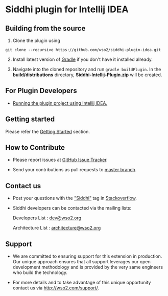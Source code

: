 
# Siddhi plugin for Intellij IDEA

## Building from the source

1) Clone the plugin using 
```
git clone --recursive https://github.com/wso2/siddhi-plugin-idea.git
```
2. Install latest version of [Gradle](https://gradle.org/) if you don't have it installed already.

3. Navigate into the cloned repository and run `gradle buildPlugin`. In the **build/distributions** directory, **Siddhi-Intellij-Plugin.zip** will be created.

## For Plugin Developers
* [Running the plugin project using Intellij IDEA.](docs/running-the-plugin)

## Getting started

Please refer the [Getting Started](docs) section.

## How to Contribute
 
  * Please report issues at <a target="_blank" href="https://github.com/wso2/siddhi-plugin-idea/issues">GitHub Issue 
  Tracker</a>.
  
  * Send your contributions as pull requests to <a target="_blank" href="https://github.com/wso2/siddhi-plugin-idea/tree/master">master branch</a>. 
 
## Contact us 

 * Post your questions with the <a target="_blank" href="http://stackoverflow.com/search?q=siddhi">"Siddhi"</a> tag in <a target="_blank" href="http://stackoverflow.com/search?q=siddhi">Stackoverflow</a>. 
 
 * Siddhi developers can be contacted via the mailing lists:
 
    Developers List   : [dev@wso2.org](mailto:dev@wso2.org)
    
    Architecture List : [architecture@wso2.org](mailto:architecture@wso2.org)
 
## Support 

* We are committed to ensuring support for this extension in production. Our unique approach ensures that all support leverages our open development methodology and is provided by the very same engineers who build the technology. 

* For more details and to take advantage of this unique opportunity contact us via <a target="_blank" href="http://wso2.com/support?utm_source=gitanalytics&utm_campaign=gitanalytics_Jul17">http://wso2.com/support/</a>.
